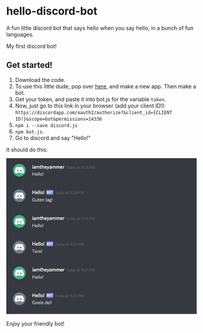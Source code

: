 # hello-discord-bot

A fun little discord bot that says hello when you say hello, in a bunch of fun languages.

My first discord bot!

## Get started!

1. Download the code.
2. To use this little dude, pop over [here](https://discordapp.com/developers/applications/), and make a new app. Then make a bot.
3. Get your token, and paste it into bot.js for the variable `token`.
4. Now, just go to this link in your browser (add your client ID!):  
`https://discordapp.com/oauth2/authorize?&client_id={CLIENT ID!}&scope=bot&permissions=14336`  
5. `npm i --save discord.js`
6. `npm bot.js`.
7. Go to discord and say "Hello!"

It should do this:

![example](https://github.com/iamtheyammer/hello-discord-bot/blob/master/Example.png)

Enjoy your friendly bot!
